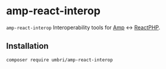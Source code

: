 # amp-react-interop

`amp-react-interop` Interoperability tools for [Amp](https://github.com/amphp/amp) <-> [ReactPHP](https://github.com/reactphp/react).

## Installation

```bash
composer require umbri/amp-react-interop
```